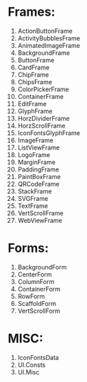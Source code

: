 # Frames:
1. ActionButtonFrame
1. ActivityBubblesFrame
1. AnimatedImageFrame
1. BackgroundFrame
1. ButtonFrame
1. CardFrame
1. ChipFrame
1. ChipsFrame
1. ColorPickerFrame
1. ContainerFrame
1. EditFrame
1. GlyphFrame
1. HorzDividerFrame
1. HorzScrollFrame
1. IconFontsGlyphFrame
1. ImageFrame
1. ListViewFrame
1. LogoFrame
1. MarginFrame
1. PaddingFrame
1. PaintBoxFrame
1. QRCodeFrame
1. StackFrame
1. SVGFrame
1. TextFrame
1. VertScrollFrame
1. WebViewFrame

# Forms:
1. BackgroundForm
1. CenterForm
1. ColumnForm
1. ContainerForm
1. RowForm
1. ScaffoldForm
1. VertScrollForm

# MISC:
1. IconFontsData
1. UI.Consts
1. UI.Misc
